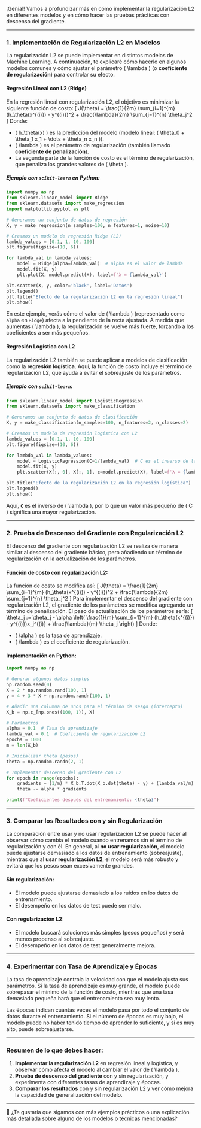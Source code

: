 ¡Genial! Vamos a profundizar más en cómo implementar la regularización L2 en diferentes modelos y en cómo hacer las pruebas prácticas con descenso del gradiente.

---

### **1. Implementación de Regularización L2 en Modelos**
La regularización L2 se puede implementar en distintos modelos de Machine Learning. A continuación, te explicaré cómo hacerlo en algunos modelos comunes y cómo ajustar el parámetro \( \lambda \) (o **coeficiente de regularización**) para controlar su efecto.

#### **Regresión Lineal con L2 (Ridge)**
En la regresión lineal con regularización L2, el objetivo es minimizar la siguiente función de costo:
\[
J(\theta) = \frac{1}{2m} \sum_{i=1}^{m} (h_\theta(x^{(i)}) - y^{(i)})^2 + \frac{\lambda}{2m} \sum_{j=1}^{n} \theta_j^2
\]
Donde:
- \( h_\theta(x) \) es la predicción del modelo (modelo lineal: \( \theta_0 + \theta_1 x_1 + \dots + \theta_n x_n \)).
- \( \lambda \) es el parámetro de regularización (también llamado **coeficiente de penalización**).
- La segunda parte de la función de costo es el término de regularización, que penaliza los grandes valores de \( \theta \).

##### **Ejemplo con `scikit-learn` en Python**:
```python
import numpy as np
from sklearn.linear_model import Ridge
from sklearn.datasets import make_regression
import matplotlib.pyplot as plt

# Generamos un conjunto de datos de regresión
X, y = make_regression(n_samples=100, n_features=1, noise=10)

# Creamos un modelo de regresión Ridge (L2)
lambda_values = [0.1, 1, 10, 100]
plt.figure(figsize=(10, 6))

for lambda_val in lambda_values:
    model = Ridge(alpha=lambda_val)  # alpha es el valor de lambda
    model.fit(X, y)
    plt.plot(X, model.predict(X), label=f'λ = {lambda_val}')

plt.scatter(X, y, color='black', label='Datos')
plt.legend()
plt.title("Efecto de la regularización L2 en la regresión lineal")
plt.show()
```

En este ejemplo, verás cómo el valor de \( \lambda \) (representado como `alpha` en `Ridge`) afecta a la pendiente de la recta ajustada. A medida que aumentas \( \lambda \), la regularización se vuelve más fuerte, forzando a los coeficientes a ser más pequeños.

#### **Regresión Logística con L2**
La regularización L2 también se puede aplicar a modelos de clasificación como la **regresión logística**. Aquí, la función de costo incluye el término de regularización L2, que ayuda a evitar el sobreajuste de los parámetros.

##### **Ejemplo con `scikit-learn`**:
```python
from sklearn.linear_model import LogisticRegression
from sklearn.datasets import make_classification

# Generamos un conjunto de datos de clasificación
X, y = make_classification(n_samples=100, n_features=2, n_classes=2)

# Creamos un modelo de regresión logística con L2
lambda_values = [0.1, 1, 10, 100]
plt.figure(figsize=(10, 6))

for lambda_val in lambda_values:
    model = LogisticRegression(C=1/lambda_val)  # C es el inverso de lambda
    model.fit(X, y)
    plt.scatter(X[:, 0], X[:, 1], c=model.predict(X), label=f'λ = {lambda_val}')

plt.title("Efecto de la regularización L2 en la regresión logística")
plt.legend()
plt.show()
```

Aquí, **`C`** es el inverso de \( \lambda \), por lo que un valor más pequeño de \( C \) significa una mayor regularización.

---

### **2. Prueba de Descenso del Gradiente con Regularización L2**

El descenso del gradiente con regularización L2 se realiza de manera similar al descenso del gradiente básico, pero añadiendo un término de regularización en la actualización de los parámetros.

#### **Función de costo con regularización L2**:
La función de costo se modifica así:
\[
J(\theta) = \frac{1}{2m} \sum_{i=1}^{m} (h_\theta(x^{(i)}) - y^{(i)})^2 + \frac{\lambda}{2m} \sum_{j=1}^{n} \theta_j^2
\]
Para implementar el descenso del gradiente con regularización L2, el gradiente de los parámetros se modifica agregando un término de penalización. El paso de actualización de los parámetros sería:
\[
\theta_j := \theta_j - \alpha \left( \frac{1}{m} \sum_{i=1}^{m} (h_\theta(x^{(i)}) - y^{(i)})x_j^{(i)} + \frac{\lambda}{m} \theta_j \right)
\]
Donde:
- \( \alpha \) es la tasa de aprendizaje.
- \( \lambda \) es el coeficiente de regularización.

#### **Implementación en Python**:
```python
import numpy as np

# Generar algunos datos simples
np.random.seed(0)
X = 2 * np.random.rand(100, 1)
y = 4 + 3 * X + np.random.randn(100, 1)

# Añadir una columna de unos para el término de sesgo (intercepto)
X_b = np.c_[np.ones((100, 1)), X]

# Parámetros
alpha = 0.1  # Tasa de aprendizaje
lambda_val = 0.1  # Coeficiente de regularización L2
epochs = 1000
m = len(X_b)

# Inicializar theta (pesos)
theta = np.random.randn(2, 1)

# Implementar descenso del gradiente con L2
for epoch in range(epochs):
    gradients = (1/m) * X_b.T.dot(X_b.dot(theta) - y) + (lambda_val/m) * theta
    theta -= alpha * gradients

print(f"Coeficientes después del entrenamiento: {theta}")
```

---

### **3. Comparar los Resultados con y sin Regularización**

La comparación entre usar y no usar regularización L2 se puede hacer al observar cómo cambia el modelo cuando entrenamos sin el término de regularización y con él. En general, al **no usar regularización**, el modelo puede ajustarse demasiado a los datos de entrenamiento (sobreajuste), mientras que al **usar regularización L2**, el modelo será más robusto y evitará que los pesos sean excesivamente grandes.

#### **Sin regularización**:
- El modelo puede ajustarse demasiado a los ruidos en los datos de entrenamiento.
- El desempeño en los datos de test puede ser malo.

#### **Con regularización L2**:
- El modelo buscará soluciones más simples (pesos pequeños) y será menos propenso al sobreajuste.
- El desempeño en los datos de test generalmente mejora.

---

### **4. Experimentar con Tasa de Aprendizaje y Épocas**

La tasa de aprendizaje controla la velocidad con que el modelo ajusta sus parámetros. Si la tasa de aprendizaje es muy grande, el modelo puede sobrepasar el mínimo de la función de costo, mientras que una tasa demasiado pequeña hará que el entrenamiento sea muy lento.

Las épocas indican cuántas veces el modelo pasa por todo el conjunto de datos durante el entrenamiento. Si el número de épocas es muy bajo, el modelo puede no haber tenido tiempo de aprender lo suficiente, y si es muy alto, puede sobreajustarse.

---

### Resumen de lo que debes hacer:

1. **Implementar la regularización L2** en regresión lineal y logística, y observar cómo afecta el modelo al cambiar el valor de \( \lambda \).
2. **Prueba de descenso del gradiente** con y sin regularización, y experimenta con diferentes tasas de aprendizaje y épocas.
3. **Comparar los resultados** con y sin regularización L2 y ver cómo mejora la capacidad de generalización del modelo.

---

📢 ¿Te gustaría que sigamos con más ejemplos prácticos o una explicación más detallada sobre alguno de los modelos o técnicas mencionadas?